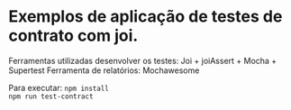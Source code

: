# Exemplos de aplicação de testes de contrato com joi.

Ferramentas utilizadas desenvolver os testes: Joi + joiAssert + Mocha + Supertest 
Ferramenta de relatórios: Mochawesome

Para executar:
`npm install`  
`npm run test-contract`